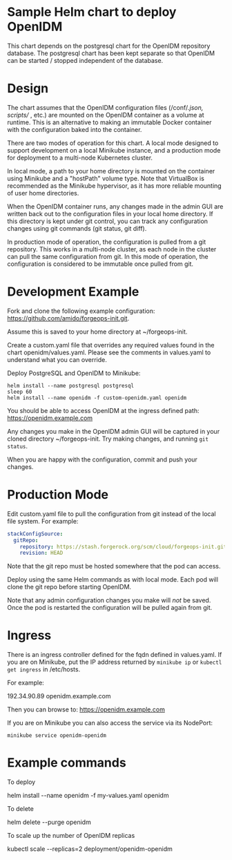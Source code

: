 # Sample Helm chart to deploy OpenIDM

This chart depends on the postgresql chart for the OpenIDM repository database. The
postgresql chart has been kept separate so that OpenIDM can be started / stopped
independent of the database. 

# Design

The chart assumes that the OpenIDM configuration files (/conf/*.json, scripts/* , etc.) are 
mounted on the OpenIDM container as a volume at runtime.  This is an alternative
to making an immutable Docker container with the configuration baked into the container. 

There are two modes of operation for this chart. A local mode designed to support development on a local Minikube 
instance, and a production mode for deployment to a multi-node Kubernetes cluster.

In local mode, a path to your home directory is mounted on the container
using Minikube and a "hostPath" volume type.  Note that VirtualBox is recommended as the 
Minikube hypervisor, as it has more reliable mounting of user home directories. 

When the OpenIDM container runs, any changes made in the admin GUI are written back out to the 
configuration files in your local home directory. If this directory is kept under git control, you
can track any configuration changes using git commands (git status, git diff).

In production mode of operation, the configuration is pulled from a git repository. This 
works in a multi-node cluster, as each node in the cluster can pull the same configuration
from git. In this mode of operation, the configuration is considered to be immutable
once pulled from git.

# Development Example

Fork and clone the following example configuration: 
https://github.com/amido/forgeops-init.git.

Assume this is saved to your home directory at ~/forgeops-init.

Create a custom.yaml file that overrides any required values found in the chart openidm/values.yaml. Please 
see the comments in values.yaml to understand what you can override.

Deploy PostgreSQL and OpenIDM to Minikube:
```
helm install --name postgresql postgresql
sleep 60 
helm install --name openidm -f custom-openidm.yaml openidm 

```

You should be able to access OpenIDM at the ingress defined path:  https://openidm.example.com

Any changes you make in the OpenIDM admin GUI will be captured in your cloned directory ~/forgeops-init.
Try making changes, and running `git status`.

When you are happy with the configuration, commit and push your changes.

# Production Mode

Edit custom.yaml file to pull the configuration from git instead of 
the local file system. For example:

```yaml
stackConfigSource:
  gitRepo:
    repository: https://stash.forgerock.org/scm/cloud/forgeops-init.git
    revision: HEAD
```

Note that the git repo must be hosted somewhere that the pod can access.

Deploy using the same Helm commands as with local mode. Each pod will clone the git repo
before starting OpenIDM. 

Note that any admin configuration changes you make will *not* be saved. Once the pod
is restarted the configuration will be pulled again from git. 

# Ingress

There is an ingress controller defined for the fqdn defined in values.yaml.  If you are on Minikube,
put the IP address returned by `minikube ip` or  `kubectl get ingress` in /etc/hosts.

For example:

192.34.90.89 openidm.example.com 

Then you can browse to:
https://openidm.example.com

If you are on Minikube you can also access the service via its NodePort:

`minikube service openidm-openidm`

# Example commands

To deploy

helm install --name openidm -f my-values.yaml openidm

To delete

helm delete --purge openidm 

To scale up the number of OpenIDM replicas

kubectl scale --replicas=2 deployment/openidm-openidm


